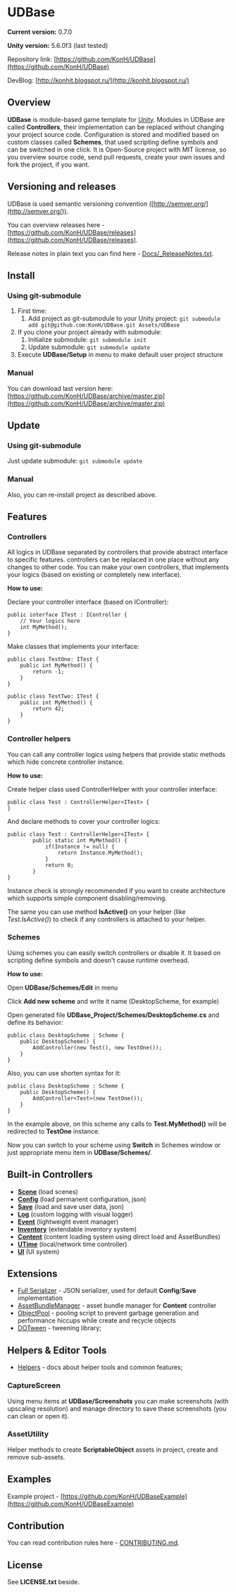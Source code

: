 # UDBase 

**Current version:** 0.7.0

**Unity version:** 5.6.0f3 (last tested)

Repository link: [https://github.com/KonH/UDBase](https://github.com/KonH/UDBase)

DevBlog: [http://konhit.blogspot.ru/](http://konhit.blogspot.ru/)

## Overview

**UDBase** is module-based game template for [Unity](https://unity3d.com/). Modules in UDBase are called **Controllers**, their implementation can be replaced without changing your project source code. Configuration is stored and modified based on custom classes called **Schemes**, that used scripting define symbols and can be switched in one click. It is Open-Source project with MIT license, so you overview source code, send pull requests, create your own issues and fork the project, if you want.

## Versioning and releases

UDBase is used semantic versioning convention ([http://semver.org/](http://semver.org/)). 

You can overview releases here - [https://github.com/KonH/UDBase/releases](https://github.com/KonH/UDBase/releases).

Release notes in plain text you can find here - [Docs/_ReleaseNotes.txt](Docs/_ReleaseNotes.txt).

## Install

### Using git-submodule
1. First time: 
	1. Add project as git-submodule to your Unity project: `git submodule add git@github.com:KonH/UDBase.git Assets/UDBase`
2. If you clone your project already with submodule:
	1. Initialize submodule: `git submodule init`
	2. Update submodule: `git submodule update`
3. Execute **UDBase/Setup** in menu to make default user project structure

### Manual
You can download last version here: [https://github.com/KonH/UDBase/archive/master.zip](https://github.com/KonH/UDBase/archive/master.zip)

## Update

### Using git-submodule
Just update submodule: `git submodule update`

### Manual
Also, you can re-install project as described above.

## Features
### Controllers
All logics in UDBase separated by controllers that provide abstract interface to specific features. controllers can be replaced in one place without any changes to other code. You can make your own controllers, that implements your logics (based on existing or completely new interface). 

**How to use:**

Declare your controller interface (based on IController):

```
public interface ITest : IController {
	// Your logics here
	int MyMethod();
}
```

Make classes that implements your interface:

```
public class TestOne: ITest {
	public int MyMethod() {
		return -1;
	}
}
```
```
public class TestTwo: ITest {
	public int MyMethod() {
		return 42;
	}
}
```

### Controller helpers
You can call any controller logics using helpers that provide static methods which hide concrete controller instance.

**How to use:**
 
Create helper class used ControllerHelper with your controller interface:

```
public class Test : ControllerHelper<ITest> {
}
```

And declare methods to cover your controller logics:

```
public class Test : ControllerHelper<ITest> {
		public static int MyMethod() {
			if(Instance != null) {
				return Instance.MyMethod();
			}
			return 0;
		}
}
```

Instance check is strongly recommended if you want to create architecture which supports simple component disabling/removing.

The same you can use method **IsActive()** on your helper (like *Test.IsActive()*) to check if any controllers is attached to your helper.  

### Schemes
Using schemes you can easily switch controllers or disable it. It based on scripting define symbols and doesn't cause runtime overhead.

**How to use:**

Open **UDBase/Schemes/Edit** in menu

Click **Add new scheme** and write it name (DesktopScheme, for example)

Open generated file **UDBase_Project/Schemes/DesktopScheme.cs** and define its behavior:

```
public class DesktopScheme : Scheme {
	public DesktopScheme() {
		AddController(new Test(), new TestOne());
	}
}
```

Also, you can use shorten syntax for it:

```
public class DesktopScheme : Scheme {
	public DesktopScheme() {
		AddController<Test>(new TestOne());
	}
}
```

In the example above, on this scheme any calls to **Test.MyMethod()** will be redirected to **TestOne** instance.

Now you can switch to your scheme using **Switch** in Schemes window or just appropriate menu item in **UDBase/Schemes/**.

## Built-in Controllers

- **[Scene](Docs/Scene.md)** (load scenes)
- **[Config](Docs/Config.md)** (load permanent configuration, json)
- **[Save](Docs/Save.md)** (load and save user data, json)
- **[Log](Docs/Log.md)** (custom logging with visual logger)
- **[Event](Docs/Event.md)** (lightweight event manager)
- **[Inventory](Docs/Inventory.md)** (extendable inventory system)
- **[Content](Docs/Content.md)** (content loading system using direct load and AssetBundles)
- **[UTime](Docs/UTime.md)** (local/network time controller)
- **[UI](Docs/UI.md)** (UI system)

## Extensions
- [Full Serializer](https://github.com/jacobdufault/fullserializer) - JSON serializer, used for default **Config**/**Save** implementation
- [AssetBundleManager](https://bitbucket.org/Unity-Technologies/assetbundledemo) - asset bundle manager for **Content** controller
- [ObjectPool](https://github.com/UnityPatterns/ObjectPool) - pooling script to prevent garbage generation and performance hiccups while create and recycle objects
- [DOTween](http://dotween.demigiant.com/) - tweening library;

## Helpers & Editor Tools

- [Helpers](Docs/Helpers.md) - docs about helper tools and common features;

### CaptureScreen

Using menu items at **UDBase/Screenshots** you can make screenshots (with upscaling resolution) and manage directory to save these screenshots (you can clean or open it).

### AssetUtility

Helper methods to create **ScriptableObject** assets in project, create and remove sub-assets.

## Examples
Example project - [https://github.com/KonH/UDBaseExample](https://github.com/KonH/UDBaseExample)

## Contribution

You can read contribution rules here - [CONTRIBUTING.md](CONTRIBUTING.md).

## License
See **LICENSE.txt** beside.
